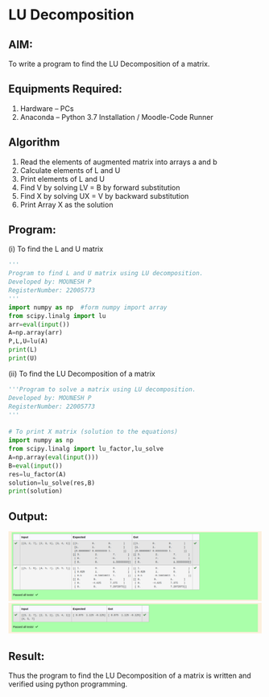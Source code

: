 # LU Decomposition 

## AIM:
To write a program to find the LU Decomposition of a matrix.

## Equipments Required:
1. Hardware – PCs
2. Anaconda – Python 3.7 Installation / Moodle-Code Runner

## Algorithm

1. Read the elements of augmented matrix into arrays a and b
2. Calculate elements of L and U
3. Print elements of L and U
4. Find V by solving LV = B by forward substitution
5. Find X by solving UX = V by backward substitution
6. Print Array X as the solution

## Program:
(i) To find the L and U matrix
```python
'''
Program to find L and U matrix using LU decomposition.
Developed by: MOUNESH P
RegisterNumber: 22005773
'''
import numpy as np  #form numpy import array
from scipy.linalg import lu
arr=eval(input())
A=np.array(arr)
P,L,U=lu(A)
print(L)
print(U)
```
(ii) To find the LU Decomposition of a matrix
```python
'''Program to solve a matrix using LU decomposition.
Developed by: MOUNESH P 
RegisterNumber: 22005773
'''

# To print X matrix (solution to the equations)
import numpy as np
from scipy.linalg import lu_factor,lu_solve
A=np.array(eval(input()))
B=eval(input())
res=lu_factor(A)
solution=lu_solve(res,B)
print(solution)

```

## Output:
![lu decomposition](/lu1.png)
![lu decomposition](/lu2.png)


## Result:
Thus the program to find the LU Decomposition of a matrix is written and verified using python programming.


